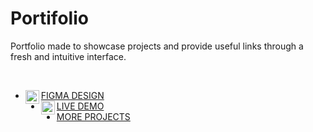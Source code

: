 # Portifolio
Portfolio made to showcase projects and provide useful links through a fresh and intuitive interface.

<br />

<!-- LIST:START -->
- [<img align="left" alt="N3evin | Porfolio" width="22px"  src="https://simpleicons.org/icons/figma.svg"/>FIGMA DESIGN](https://www.figma.com/file/iQGnYIyg6dk61NIxWjjVXo/Portfolio-Mockup)
- [<img align="left" alt="N3evin | Porfolio" width="22px"  src="https://simpleicons.org/icons/netlify.svg"/>LIVE DEMO](https://marcioalvior.com/)
- [MORE PROJECTS](https://marcioalvior.com/)
<!-- LIST:END -->
